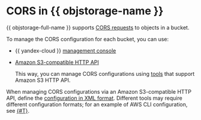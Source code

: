 # CORS in {{ objstorage-name }}

{{ objstorage-full-name }} supports [CORS requests](https://en.wikipedia.org/wiki/Cross-origin_resource_sharing) to objects in a bucket.

To manage the CORS configuration for each bucket, you can use:

- {{ yandex-cloud }} [management console](../operations/buckets/cors.md)
- [Amazon S3-compatible HTTP API](../s3/index.md)

    This way, you can manage CORS configurations using [tools](../tools/index.md) that support Amazon S3 HTTP API.

When managing CORS configurations via an Amazon S3-compatible HTTP API, define the [configuration in XML format](../s3/api-ref/cors/xml-config.md). Different tools may require different configuration formats; for an example of AWS CLI configuration, see [{#T}](../operations/buckets/cors.md).
